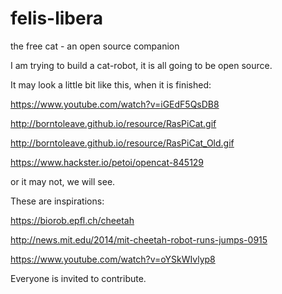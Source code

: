 # felis-libera
the free cat - an open source companion

I am trying to build a cat-robot, it is all going to be open source.

It may look a little bit like this, when it is finished:

https://www.youtube.com/watch?v=iGEdF5QsDB8

http://borntoleave.github.io/resource/RasPiCat.gif

http://borntoleave.github.io/resource/RasPiCat_Old.gif

https://www.hackster.io/petoi/opencat-845129

or it may not, we will see.

These are inspirations:

https://biorob.epfl.ch/cheetah

http://news.mit.edu/2014/mit-cheetah-robot-runs-jumps-0915

https://www.youtube.com/watch?v=oYSkWIvlyp8

Everyone is invited to contribute.

